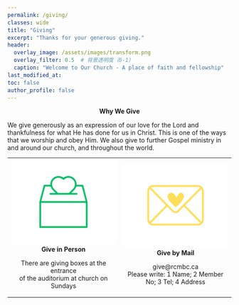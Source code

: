 ```yaml
---
permalink: /giving/
classes: wide
title: "Giving"
excerpt: "Thanks for your generous giving."
header:
  overlay_image: /assets/images/transform.png
  overlay_filter: 0.5  # 背景透明度（0-1）
  caption: "Welcome to Our Church - A place of faith and fellowship"
last_modified_at: 
toc: false
author_profile: false
---
```


<div style="text-align: center;">
  <strong>Why We Give</strong>
</div>
<p>We give generously as an expression of our love for the Lord and thankfulness for what He has done for us in Christ. This is one of the ways that we worship and obey Him. We also give to further Gospel ministry in and around our church, and throughout the world.</p>

<table style="width:100%;">

  <td style="width:50%; text-align:center;">
    <img src="/assets/images/transform_inperson.png" alt="Image 1" style="max-width:100%;">
    <div style="text-align: center;">
      <strong>Give in Person</strong>
      <p>There are giving boxes at the entrance<br>of the auditorium at church on Sundays</p>
    </div>
  </td>
  <td style="width:50%; text-align:center;">
    <img src="/assets/images/transform_email.png" alt="Image 2" style="max-width:100%;">
    <div style="text-align: center;">
      <strong>Give by Mail</strong>
      <p>give@rcmbc.ca<br>Please write: 1 Name; 2 Member No; 3 Tel; 4 Address</p>
    </div>
  </td>
</table>
